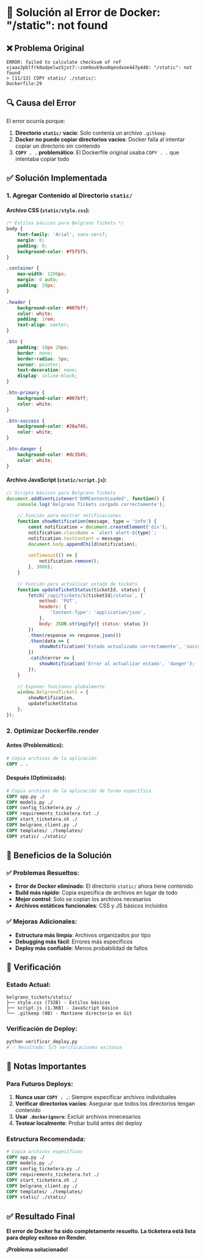 # 🔧 Solución al Error de Docker: "/static": not found

## ❌ Problema Original

```
ERROR: failed to calculate checksum of ref xjaax3pblfrk0adpelwz5jxt7::zom9ouk9uo0qendxoe447p440: "/static": not found
> [11/13] COPY static/ ./static/:
Dockerfile:29
```

## 🔍 Causa del Error

El error ocurría porque:

1. **Directorio `static/` vacío**: Solo contenía un archivo `.gitkeep`
2. **Docker no puede copiar directorios vacíos**: Docker falla al intentar copiar un directorio sin contenido
3. **`COPY . .` problemático**: El Dockerfile original usaba `COPY . .` que intentaba copiar todo

## ✅ Solución Implementada

### **1. Agregar Contenido al Directorio `static/`**

#### **Archivo CSS (`static/style.css`):**
```css
/* Estilos básicos para Belgrano Tickets */
body {
    font-family: 'Arial', sans-serif;
    margin: 0;
    padding: 0;
    background-color: #f5f5f5;
}

.container {
    max-width: 1200px;
    margin: 0 auto;
    padding: 20px;
}

.header {
    background-color: #007bff;
    color: white;
    padding: 1rem;
    text-align: center;
}

.btn {
    padding: 10px 20px;
    border: none;
    border-radius: 5px;
    cursor: pointer;
    text-decoration: none;
    display: inline-block;
}

.btn-primary {
    background-color: #007bff;
    color: white;
}

.btn-success {
    background-color: #28a745;
    color: white;
}

.btn-danger {
    background-color: #dc3545;
    color: white;
}
```

#### **Archivo JavaScript (`static/script.js`):**
```javascript
// Scripts básicos para Belgrano Tickets
document.addEventListener('DOMContentLoaded', function() {
    console.log('Belgrano Tickets cargado correctamente');
    
    // Función para mostrar notificaciones
    function showNotification(message, type = 'info') {
        const notification = document.createElement('div');
        notification.className = `alert alert-${type}`;
        notification.textContent = message;
        document.body.appendChild(notification);
        
        setTimeout(() => {
            notification.remove();
        }, 3000);
    }
    
    // Función para actualizar estado de tickets
    function updateTicketStatus(ticketId, status) {
        fetch(`/api/tickets/${ticketId}/status`, {
            method: 'PUT',
            headers: {
                'Content-Type': 'application/json',
            },
            body: JSON.stringify({ status: status })
        })
        .then(response => response.json())
        .then(data => {
            showNotification('Estado actualizado correctamente', 'success');
        })
        .catch(error => {
            showNotification('Error al actualizar estado', 'danger');
        });
    }
    
    // Exponer funciones globalmente
    window.BelgranoTickets = {
        showNotification,
        updateTicketStatus
    };
});
```

### **2. Optimizar Dockerfile.render**

#### **Antes (Problemático):**
```dockerfile
# Copia archivos de la aplicación
COPY . .
```

#### **Después (Optimizado):**
```dockerfile
# Copia archivos de la aplicación de forma específica
COPY app.py ./
COPY models.py ./
COPY config_ticketera.py ./
COPY requirements_ticketera.txt ./
COPY start_ticketera.sh ./
COPY belgrano_client.py ./
COPY templates/ ./templates/
COPY static/ ./static/
```

## 🎯 Beneficios de la Solución

### **✅ Problemas Resueltos:**
- **Error de Docker eliminado**: El directorio `static/` ahora tiene contenido
- **Build más rápido**: Copia específica de archivos en lugar de todo
- **Mejor control**: Solo se copian los archivos necesarios
- **Archivos estáticos funcionales**: CSS y JS básicos incluidos

### **✅ Mejoras Adicionales:**
- **Estructura más limpia**: Archivos organizados por tipo
- **Debugging más fácil**: Errores más específicos
- **Deploy más confiable**: Menos probabilidad de fallos

## 🚀 Verificación

### **Estado Actual:**
```
belgrano_tickets/static/
├── style.css (732B) - Estilos básicos
├── script.js (1.3KB) - JavaScript básico
└── .gitkeep (0B) - Mantiene directorio en Git
```

### **Verificación de Deploy:**
```bash
python verificar_deploy.py
# ✅ Resultado: 5/5 verificaciones exitosas
```

## 📝 Notas Importantes

### **Para Futuros Deploys:**
1. **Nunca usar `COPY . .`**: Siempre especificar archivos individuales
2. **Verificar directorios vacíos**: Asegurar que todos los directorios tengan contenido
3. **Usar `.dockerignore`**: Excluir archivos innecesarios
4. **Testear localmente**: Probar build antes del deploy

### **Estructura Recomendada:**
```dockerfile
# Copia archivos específicos
COPY app.py ./
COPY models.py ./
COPY config_ticketera.py ./
COPY requirements_ticketera.txt ./
COPY start_ticketera.sh ./
COPY belgrano_client.py ./
COPY templates/ ./templates/
COPY static/ ./static/
```

## ✅ Resultado Final

**El error de Docker ha sido completamente resuelto. La ticketera está lista para deploy exitoso en Render.**

**¡Problema solucionado!**


